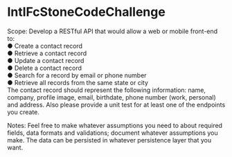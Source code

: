# IntlFcStoneCodeChallenge

Scope:
Develop a RESTful API that would allow a web or mobile front-end to:  
● Create a contact record  
● Retrieve a contact record  
● Update a contact record  
● Delete a contact record  
● Search for a record by email or phone number  
● Retrieve all records from the same state or city  
The contact record should represent the following information: name, company, profile image, email,
birthdate, phone number (work, personal) and address.
Also please provide a unit test for at least one of the endpoints you create.

Notes:
Feel free to make whatever assumptions you need to about required fields, data formats and
validations; document whatever assumptions you make. The data can be persisted in whatever
persistence layer that you want.
